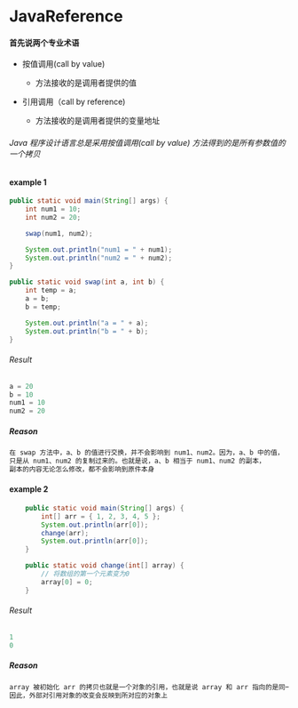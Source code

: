 # JavaReference

#### 首先说两个专业术语

* 按值调用(call by value)
  * 方法接收的是调用者提供的值

* 引用调用（call by reference)
  * 方法接收的是调用者提供的变量地址

###### Java 程序设计语言总是采用按值调用(call by value) 方法得到的是所有参数值的一个拷贝


#### example 1

~~~java
public static void main(String[] args) {
    int num1 = 10;
    int num2 = 20;

    swap(num1, num2);

    System.out.println("num1 = " + num1);
    System.out.println("num2 = " + num2);
}

public static void swap(int a, int b) {
    int temp = a;
    a = b;
    b = temp;

    System.out.println("a = " + a);
    System.out.println("b = " + b);
}
~~~

###### Result
~~~java
a = 20
b = 10
num1 = 10
num2 = 20
~~~

##### Reason
~~~java
在 swap 方法中，a、b 的值进行交换，并不会影响到 num1、num2。因为，a、b 中的值，
只是从 num1、num2 的复制过来的。也就是说，a、b 相当于 num1、num2 的副本，
副本的内容无论怎么修改，都不会影响到原件本身
~~~

#### example 2

~~~java
    public static void main(String[] args) {
        int[] arr = { 1, 2, 3, 4, 5 };
        System.out.println(arr[0]);
        change(arr);
        System.out.println(arr[0]);
    }

    public static void change(int[] array) {
        // 将数组的第一个元素变为0
        array[0] = 0;
    }
~~~

###### Result
~~~java
1
0
~~~

##### Reason
~~~java
array 被初始化 arr 的拷贝也就是一个对象的引用，也就是说 array 和 arr 指向的是同一个数组对象。 
因此，外部对引用对象的改变会反映到所对应的对象上
~~~
